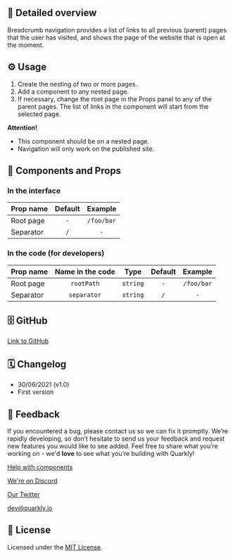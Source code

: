 ## 📖 Detailed overview

Breadcrumb navigation provides a list of links to all previous (parent) pages that the user has visited, and shows the page of the website that is open at the moment.

## ⚙️ Usage

1. Create the nesting of two or more pages.
2. Add a component to any nested page.
3. If necessary, change the root page in the Props panel to any of the parent pages. The list of links in the component will start from the selected page.

**Attention!**

-   This component should be on a nested page.
-   Navigation will only work on the published site.

## 🧩 Components and Props

### In the interface

| Prop name | Default |  Example   |
| :-------- | :-----: | :--------: |
| Root page |   `-`   | `/foo/bar` |
| Separator |   `/`   |    `-`     |

### In the code (for developers)

| Prop name | Name in the code |   Type   | Default |  Example   |
| :-------- | :--------------: | :------: | :-----: | :--------: |
| Root page |    `rootPath`    | `string` |   `-`   | `/foo/bar` |
| Separator |   `separator`    | `string` |   `/`   |    `-`     |

## 🗄 GitHub

[Link to GitHub](https://github.com/quarkly/community-kit/tree/master/src/Breadcrumbs)

## 🗓 Changelog

-   30/06/2021 (v1.0)
-   First version

## 📮 Feedback

If you encountered a bug, please contact us so we can fix it promptly. We’re rapidly developing, so don’t hesitate to send us your feedback and request new features you would like to see added. Feel free to share what you’re working on - we'd **love** to see what you’re building with Quarkly!

[Help with components](https://community.quarkly.io/c/requests/11)

[We're on Discord](https://discord.gg/f9KhSMGX)

[Our Twitter](https://twitter.com/quarklyapp)

[dev@quarkly.io](mailto:dev@quarkly.io)

## 📝 License

Licensed under the [MIT License](./LICENSE).
